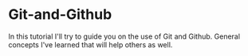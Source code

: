 # Git-and-Github
In this tutorial I'll try to guide you on the use of Git and Github. General concepts I've learned that will help others as well.
